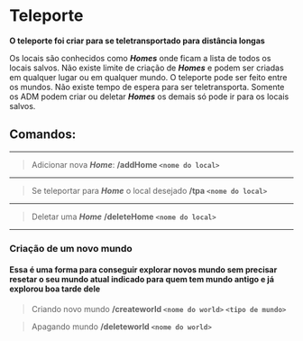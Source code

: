 # Teleporte

**O teleporte foi criar para se teletransportado para distância longas**​

Os locais são conhecidos como ***Homes*** onde ficam a lista de todos os locais salvos.
Não existe limite de criação de ***Homes*** e podem ser criadas em qualquer lugar ou em qualquer mundo.
O teleporte pode ser feito entre os mundos. Não existe tempo de espera para ser teletransporta.
Somente os ADM podem criar ou deletar ***Homes*** os demais só pode ir para os locais salvos.

## Comandos:
---
>Adicionar nova ***Home***:
>**/addHome `<nome do local>`**
---
>Se teleportar para ***Home*** o local desejado
>**/tpa `<nome do local>`**
---
>Deletar uma ***Home***
>**/deleteHome `<nome do local>`**

---

### Criação de um novo mundo
#### Essa é uma forma para conseguir explorar novos mundo sem precisar resetar o seu mundo atual indicado para quem tem mundo antigo e já explorou boa tarde dele

> Criando novo mundo
>**/createworld `<nome do world>` `<tipo de mundo>`**

> Apagando mundo
>**/deleteworld `<nome do world>`**